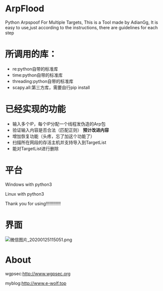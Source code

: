 # ArpFlood
Python Arpspoof For Multiple Targets,
This is a Tool made by AdianGg,
It is easy to use,just according to the instructions, there are guidelines for each step
# 所调用的库：
 - re:python自带的标准库
 - time:python自带的标准库
 - threading:python自带的标准库
 - scapy.all:第三方库，需要自行pip install
# 已经实现的功能
 - 输入多个IP，每个IP分配一个线程发伪造的Arp包
 - 验证输入内容是否合法（匹配正则）
**预计改进内容**
 - 增加恢复功能（头疼，忘了加这个功能了）
 - 扫描所在网段的存活主机并支持导入到TargetList
 - 能对TargetList进行删除
# 平台
Windows with python3

Linux with python3

Thank you for using!!!!!!!!!!!!
# 界面
![微信图片_20200125115051.png][2]
# About
wgpsec:http://www.wgpsec.org

myblog:http://www.e-wolf.top


  [2]: http://www.e-wolf.top/usr/uploads/2020/01/3030503727.png
